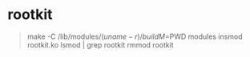 # rootkit

> make -C /lib/modules/$(uname -r)/build M=$PWD modules
> insmod rootkit.ko
> lsmod | grep rootkit
> rmmod rootkit
